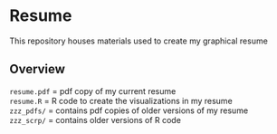 # Resume

This repository houses materials used to create my graphical resume <br/>


## Overview
`resume.pdf` = pdf copy of my current resume <br/>
`resume.R` = R code to create the visualizations in my resume <br/>
`zzz_pdfs/` = contains pdf copies of older versions of my resume <br/>
`zzz_scrp/` = contains older versions of R code <br/>
